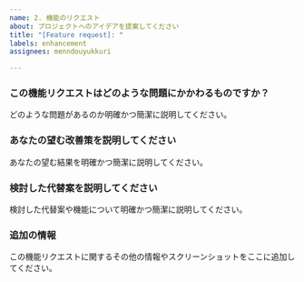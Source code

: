 ```yaml
---
name: 2. 機能のリクエスト
about: プロジェクトへのアイデアを提案してください
title: "[Feature request]: "
labels: enhancement
assignees: menndouyukkuri

---
```


### この機能リクエストはどのような問題にかかわるものですか？
どのような問題があるのか明確かつ簡潔に説明してください。

### あなたの望む改善策を説明してください
あなたの望む結果を明確かつ簡潔に説明してください。

### 検討した代替案を説明してください
検討した代替案や機能について明確かつ簡潔に説明してください。

### 追加の情報
この機能リクエストに関するその他の情報やスクリーンショットをここに追加してください。
